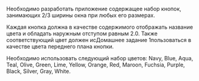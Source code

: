 Необходимо разработать приложение содержащее
набор кнопок, занимающих 2/3 ширины окна при любых
его размерах.

Каждая кнопка должна в качестве содержимого отображать название цвета и обладать наружным отступом
равным 2.0. Также соответствующий цвет должен исДомашнее задание
1пользоваться в качестве цвета переднего плана кнопки.

Необходимо использовать следующий набор цветов: Navy,
Blue, Aqua, Teal, Olive, Green, Lime, Yellow, Orange, Red,
Maroon, Fuchsia, Purple, Black, Silver, Gray, White.
